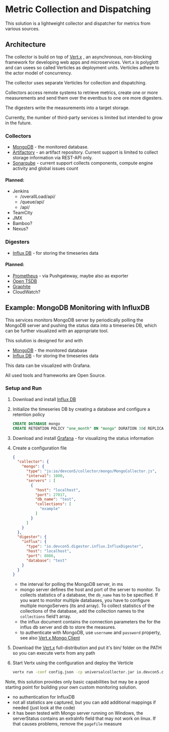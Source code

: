 Metric Collection and Dispatching
=================================

This solution is a lightweight collector and dispatcher for metrics from various sources.

Architecture
------------------

The collector is build on top of [Vert.x](http://vertx.io/) , an asynchronous, non-blocking framework for developing 
web apps and microservices. Vert.x is polyglott and can usees so called Verticles as deployment units. Verticles
adhere to the actor model of concurrency. 

The collector uses separate Verticles for  collection and dispatching.

Collectors access remote systems to retrieve metrics, create one or more measurements and send them over the
eventbus to one ore more digesters. 

The digesters write the measurements into a target storage.

Currently, the number of third-party services is limited but intended to grow in the future.

### Collectors
- [MongoDB](https://www.mongodb.com/) - the monitored database.
- [Artifactory](https://jfrog.com/artifactory/) - an artifact repository. Current support is limited to
collect storage information via REST-API only.
- [Sonarqube](https://www.sonarqube.org/)  - current support collects components, compute engine activity and global
issues count

#### Planned:
- Jenkins
    - /overallLoad/api/
    - /queue/api/
    - /api/
- TeamCity
- JMX
- Bamboo?
- Nexus?
    

### Digesters
- [Influx DB](https://www.influxdata.com/time-series-platform/influxdb/) - for storing the timeseries data

#### Planned:
- [Prometheus](https://prometheus.io/docs/instrumenting/pushing/) - via Pushgateway, maybe also as exporter 
- [Open TSDB](http://opentsdb.net/docs/build/html/api_http/put.html)
- [Graphite](http://graphiteapp.org/quick-start-guides/feeding-metrics.html)
- CloudWatch?

Example: MongoDB Monitoring with InfluxDB
-----------------------------------------

This services monitors MongoDB server by periodically polling the MongoDB server and pushing the status data into
a timeseries DB, which can be further visualized with an appropriate tool.

This solution is designed for and with 

- [MongoDB](https://www.mongodb.com/) - the monitored database
- [Influx DB](https://www.influxdata.com/time-series-platform/influxdb/) - for storing the timeseries data

This data can be visualized with Grafana. 

All used tools and frameworks are Open Source.

### Setup and Run

1. Download and install [Influx DB](https://www.influxdata.com/time-series-platform/influxdb/)
2. Initialize the timeseries DB by creating a database and configure a retention policy

    ```sql
    CREATE DATABASE mongo
    CREATE RETENTION POLICY "one_month" ON "mongo" DURATION 30d REPLICATION 1 DEFAULT
    ```
3. Download and install [Grafana](https://grafana.net/) - for visualizing the status information
4. Create a configuration file

    ```json
    {
      "collector": {
        "mongo": {
          "type": "js:io/devcon5/collector/mongo/MongoCollector.js",
          "interval": 1000,
          "servers" : [
            {
              "host": "localhost",
              "port": 27017,
              "db_name": "test",
              "collections": [
                "example"
              ]
            }
          ]
        }
      },
      "digester": {
        "influx": {
          "type": "io.devcon5.digester.influx.InfluxDigester",
          "host": "localhost",
          "port": 8086,
          "database": "test"
        }
      }
    }

    
    ```
   - the interval for polling the MongoDB server, in ms 
   - mongo server defines the host and port of the server to monitor. To collects statistics of a database, the `db_name`
    has to be specified. If you want to monitor multiple databases, you have to configure multiple mongoServers (its and 
    array). To collect statistics of the collections of the database, add the collection names to the `collections` field't
    array. 
   - the influx document contains the connection parameters the for the influs db server and db to store the measures.
   - to authenticate with MongoDB, use `username` and `password` property, see 
   also [Vert.x Mongo Client](http://vertx.io/docs/vertx-mongo-client/java/)
5. Download the [Vert.x](http://vertx.io/) full-distribution and put it's bin/ folder on the PATH so you can execute 
vertx from any path
6. Start Vertx using the configuration and deploy the Verticle

    ```bash
    vertx run -conf config.json -cp universalcollector.jar io.devcon5.collector.Collector
    ```

Note, this solution provides only basic capabilities but may be a good starting point for building your own custom 
monitoring solution.

- no authentication for InfluxDB
- not all statistics are captured, but you can add additional mappings if needed (just look at the code)
- it has been tested with Mongo server running on Windows, the serverStatus contains an extraInfo field that may not work on linux. If that
causes problems, remove the `pagefile` measure
